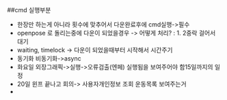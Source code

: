 ##cmd 실행부분

- 한장만 하는게 아니라 횟수에 맞추어서 다운완료후에 cmd실행->필수
- openpose 로 돌리는중에 다운이 되었을경우 -> 어떻게 처리? : 1. 2중락 걸어서 대기
- waiting, timelock -> 다운이 되었을때부터 시작해서 시간주기
- 동기화 비동기화->async 
- 화요일 외장그래픽->실행->오류검출(엔페) 실행됨을 보여주어야 함15일까지의 일정
- 20일 윈프 끝나고 회의-> 사용자개인정보 조회 운동목록 보여주는거
-
